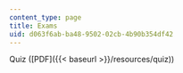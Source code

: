```yaml
---
content_type: page
title: Exams
uid: d063f6ab-ba48-9502-02cb-4b90b354df42
---
```


Quiz ([PDF]({{< baseurl >}}/resources/quiz))